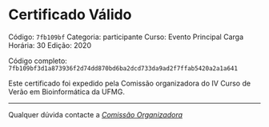 # Certificado Válido

Código: `7fb109bf`
Categoria: participante
Curso: Evento Principal
Carga Horária: 30
Edição: 2020


Código completo: `7fb109bf3d1a873936f2d74dd870bd6ba2dcd733da9ad2f7ffab5420a2a1a641`


Este certificado foi expedido pela Comissão organizadora do IV Curso de Verão em Bioinformática da UFMG.

----

Qualquer dúvida contacte a [_Comissão Organizadora_](<mailto:cursobioinfoufmg@gmail.com$subject=[Certificados]>)

